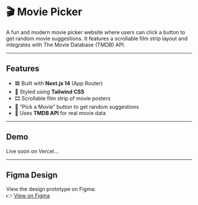 # 🎬 Movie Picker 

A fun and modern movie picker website where users can click a button to get random movie suggestions. It features a scrollable film strip layout and integrates with The Movie Database (TMDB) API.

---

##  Features

- 🟦 Built with **Next.js 14** (App Router)
- 💨 Styled using **Tailwind CSS**
- 🎞️ Scrollable film strip of movie posters
- 🎲 “Pick a Movie” button to get random suggestions
- 🔗 Uses **TMDB API** for real movie data

---

##  Demo

Live soon on Vercel...

---

##  Figma Design

View the design prototype on Figma:  
👉 [View on Figma](https://www.figma.com/proto/XHMXTWbGewi20jpQTwX9YO/Untitled?node-id=3-969&t=vsYEXaW8h2y1T0an-1)

